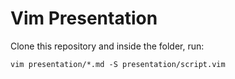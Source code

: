 # Vim Presentation

Clone this repository and inside the folder, run:

```shell
vim presentation/*.md -S presentation/script.vim
```
